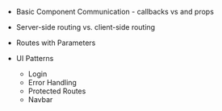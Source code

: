- Basic Component Communication - callbacks vs and props
- Server-side routing vs. client-side routing
- Routes with Parameters

- UI Patterns
	- Login 
	- Error Handling
	- Protected Routes 
	- Navbar 

